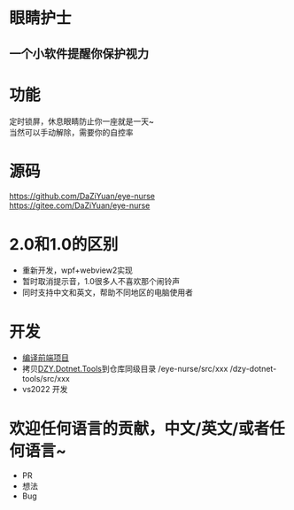 # 眼睛护士
 一个小软件提醒你保护视力
 ---

# 功能
定时锁屏，休息眼睛防止你一座就是一天~  
当然可以手动解除，需要你的自控率  

# 源码
https://github.com/DaZiYuan/eye-nurse  
https://gitee.com/DaZiYuan/eye-nurse

# 2.0和1.0的区别
- 重新开发，wpf+webview2实现
- 暂时取消提示音，1.0很多人不喜欢那个闹铃声
- 同时支持中文和英文，帮助不同地区的电脑使用者

# 开发
- [编译前端项目](https://github.com/DaZiYuan/eye-nurse/tree/v2.x/src/eyenurse-client-ui)
- 拷贝[DZY.Dotnet.Tools](https://github.com/DaZiYuan/dzy-dotnet-tools)到仓库同级目录
	/eye-nurse/src/xxx
	/dzy-dotnet-tools/src/xxx
- vs2022 开发

# 欢迎任何语言的贡献，中文/英文/或者任何语言~
- PR
- 想法
- Bug